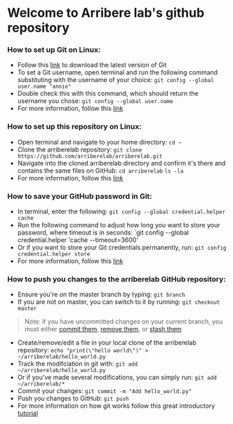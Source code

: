 # Welcome to Arribere lab's github repository

### How to set up Git on Linux:
- Follow this [link](https://git-scm.com/downloads) to download the latest version of Git
- To set a Git username, open terminal and run the following command substituting with the username of your choice:
    `git config --global user.name "annie"`
- Double check this with this command, which should return the username you chose:
    `git config --global user.name` 
- For more information, follow this [link](https://help.github.com/en/github/using-git/getting-started-with-git-and-github)

### How to set up this repository on Linux:
- Open terminal and navigate to your home directory:
    `cd ~`
- Clone the arriberelab repository:
    `git clone https://github.com/arriberelab/arriberelab.git`
- Navigate into the cloned arriberelab directory and confirm it's there and contains the same files on GitHub:
    `cd arriberelab`
    `ls -la`
- For more information, follow this [link](https://help.github.com/en/github/getting-started-with-github/set-up-git#next-steps-authenticating-with-github-from-git) 

### How to save your GitHub password in Git:
- In terminal, enter the following:
    `git config --global credential.helper cache`
- Run the following command to adjust how long you want to store your password, where timeout is in seconds: 
    `git config --global credential.helper 'cache --timeout=3600' 
- Or if you want to store your Git credentials permanently, run:
    `git config credential.helper store`
- For more information, follow this [link](https://help.github.com/en/github/using-git/caching-your-github-password-in-git)

### How to push you changes to the arriberelab GitHub repository: 
- Ensure you're on the master branch by typing: 
    `git branch`
- If you are not on master, you can switch to it by running: 
    `git checkout master`
> Note: if you have uncommitted changes on your current branch, you must either [commit them](https://git-scm.com/docs/git-commit), [remove them](https://git-scm.com/docs/git-reset), or [stash them](https://git-scm.com/docs/git-stash) 
- Create/remove/edit a file in your local clone of the arriberelab repository: 
    `echo "print(\"hello world\")" > ~/arriberelab/hello_world.py`
- Track the modifciation in git with: 
    `git add ~/arriberelab/hello_world.py`
- Or if you've made several modifications, you can simply run: 
    `git add ~/arriberelab/*`
- Commit your changes: 
    `git commit -m "Add hello_world.py"`
- Push you changes to GitHub: 
    `git push`
- For more information on how git works follow this great introductory [tutorial](https://rogerdudler.github.io/git-guide/)
